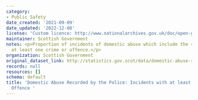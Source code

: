 ```yaml
---
category:
- Public Safety
date_created: '2021-09-09'
date_updated: '2022-12-08'
license: 'Custom licence: http://www.nationalarchives.gov.uk/doc/open-government-licence/version/3/'
maintainer: Scottish Government
notes: <p>Proportion of incidents of domestic abuse which include the recording of
  at least one crime or offence.</p>
organization: Scottish Government
original_dataset_link: http://statistics.gov.scot/data/domestic-abuse-recorded-by-the-police-incidents-with-a-crime-or-offence
records: null
resources: []
schema: default
title: 'Domestic Abuse Recorded by the Police: Incidents with at least one Crime or
  Offence '
---
```

